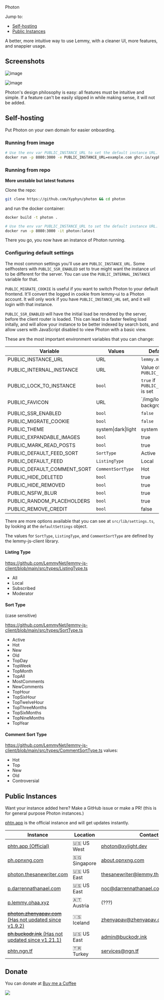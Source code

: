 Photon

Jump to:

- [Self-hosting](#self-hosting)
- [Public Instances](#public-instances)

A better, more intuitive way to use Lemmy, with a cleaner UI, more features, and snappier usage.

## Screenshots

![image](https://github.com/Xyphyn/photon/assets/80978739/8e19d8ee-9630-4152-bc7a-17ce2685afb9)

![image](https://github.com/Xyphyn/photon/assets/80978739/e36468f6-03c5-4267-94e8-3bba60b6ccb2)

Photon's design philosophy is easy: all features must be intuitive and simple. If a feature can't be easily slipped in while making sense, it will not be added.

## Self-hosting

Put Photon on your own domain for easier onboarding.

### Running from image

```sh
# Use the env var PUBLIC_INSTANCE_URL to set the default instance URL.
docker run -p 8080:3000 -e PUBLIC_INSTANCE_URL=example.com ghcr.io/xyphyn/photon:latest
```

### Running from repo

**More unstable but latest features**

Clone the repo:

```sh
git clone https://github.com/Xyphyn/photon && cd photon
```

and run the docker container:

```sh
docker build -t photon .

# Use the env var PUBLIC_INSTANCE_URL to set the default instance URL.
docker run -p 8080:3000 -it photon:latest
```

There you go, you now have an instance of Photon running.

### Configuring default settings

The most common settings you'll use are `PUBLIC_INSTANCE_URL`. Some selfhosters with `PUBLIC_SSR_ENABLED` set to true might want the instance url to be different for the server. You can use the `PUBLIC_INTERNAL_INSTANCE` variable for that.

`PUBLIC_MIGRATE_COOKIE` is useful if you want to switch Photon to your default frontend. It'll convert the logged in cookie from lemmy-ui to a Photon account. It will only work if you have `PUBLIC_INSTANCE_URL` set, and it will login with that instance.

`PUBLIC_SSR_ENABLED` will have the initial load be rendered by the server, before the client router is loaded. This can lead to a faster feeling load initally, and will allow your instance to be better indexed by search bots, and allow users with JavaScript disabled to view Photon with a basic view.

These are the most important environment variables that you can change:

| Variable                    | Values              | Default Value                          |
| --------------------------- | ------------------- | -------------------------------------- |
| PUBLIC_INSTANCE_URL         | URL                 | `lemmy.ml`                             |
| PUBLIC_INTERNAL_INSTANCE    | URL                 | Value of `PUBLIC_INSTANCE_URL`         |
| PUBLIC_LOCK_TO_INSTANCE     | `bool`              | `true` if `PUBLIC_INSTANCE_URL` is set |
| PUBLIC_FAVICON              | URL                 | `/img/logo-background.svg              |
| PUBLIC_SSR_ENABLED          | `bool`              | `false`                                |
| PUBLIC_MIGRATE_COOKIE       | `bool`              | `false`                                |
| PUBLIC_THEME                | system\|dark\|light | system                                 |
| PUBLIC_EXPANDABLE_IMAGES    | `bool`              | true                                   |
| PUBLIC_MARK_READ_POSTS      | `bool`              | true                                   |
| PUBLIC_DEFAULT_FEED_SORT    | `SortType`          | Active                                 |
| PUBLIC_DEFAULT_FEED         | `ListingType`       | Local                                  |
| PUBLIC_DEFAULT_COMMENT_SORT | `CommentSortType`   | Hot                                    |
| PUBLIC_HIDE_DELETED         | `bool`              | true                                   |
| PUBLIC_HIDE_REMOVED         | `bool`              | true                                   |
| PUBLIC_NSFW_BLUR            | `bool`              | true                                   |
| PUBLIC_RANDOM_PLACEHOLDERS  | `bool`              | true                                   |
| PUBLIC_REMOVE_CREDIT        | `bool`              | false                                  |

There are more options available that you can see at `src/lib/settings.ts`, by looking at the `defaultSettings` object.

The values for `SortType`, `ListingType`, and `CommentSortType` are defined by the lemmy-js-client library.

#### Listing Type

https://github.com/LemmyNet/lemmy-js-client/blob/main/src/types/ListingType.ts

- All
- Local
- Subscribed
- Moderator

#### Sort Type

(case sensitive)

https://github.com/LemmyNet/lemmy-js-client/blob/main/src/types/SortType.ts

- Active
- Hot
- New
- Old
- TopDay
- TopWeek
- TopMonth
- TopAll
- MostComments
- NewComments
- TopHour
- TopSixHour
- TopTwelveHour
- TopThreeMonths
- TopSixMonths
- TopNineMonths
- TopYear

#### Comment Sort Type

https://github.com/LemmyNet/lemmy-js-client/blob/main/src/types/CommentSortType.ts
values:

- Hot
- Top
- New
- Old
- Controversial

## Public Instances

Want your instance added here? Make a GitHub issue or make a PR! (this is for general purpose Photon instances.)

[phtn.app](https://phtn.app) is the official instance and will get updates instantly.

| Instance                                                                                | Location     | Contact                                                                               |
| --------------------------------------------------------------------------------------- | ------------ | ------------------------------------------------------------------------------------- |
| [phtn.app (Official)](https://phtn.app)                                                 | 🇺🇸 US West   | [photon@xylight.dev](mailto:photon@xylight.dev)                                       |
| [ph.opnxng.com](https://ph.opnxng.com)                                                  | 🇸🇬 Singapore | [about.opnxng.com](https://about.opnxng.com)                                          |
| [photon.thesanewriter.com](https://photon.thesanewriter.com)                            | 🇺🇸 US East   | [thesanewriter@lemmy.thesanewriter.com](mailto:thesanewriter@lemmy.thesanewriter.com) |
| [p.darrennathanael.com](https://p.darrennathanael.com)                                  | 🇺🇸 US East   | [noc@darrennathanael.com](mailto:noc@darrennathanael.com)                             |
| [p.lemmy.ohaa.xyz](https://p.lemmy.ohaa.xyz)                                            | 🇦🇹 Austria   | (???)                                                                                 |
| [~~photon.zhenyapav.com~~ (Has not updated since v1.9.2)](https://photon.zhenyapav.com) | 🇮🇸 Iceland   | [zhenyapav@zhenyapav.com](mailto:zhenyapav@zhenyapav.com)                             |
| [~~ph.buckodr.ink~~ (Has not updated since v1.21.1)](https://ph.buckodr.ink)            | 🇺🇸 US East   | [admin@buckodr.ink](mailto:admin@buckodr.ink)                                         |
| [phtn.ngn.tf](https://phtn.ngn.tf)                                                      | 🇹🇷 Turkey    | [services@ngn.tf](mailto:services@ngn.tf)                                             |

## Donate

You can donate at [Buy me a Coffee](https://buymeacoffee.com/xylight)

<a href="https://www.buymeacoffee.com/xylight"><img src="https://img.buymeacoffee.com/button-api/?text=Buy me a coffee&emoji=&slug=xylight&button_colour=FFDD00&font_colour=000000&font_family=Poppins&outline_colour=000000&coffee_colour=ffffff" /></a>
